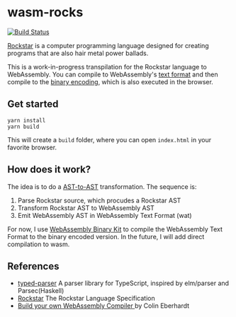 # wasm-rocks

[![Build Status](https://travis-ci.com/boyanio/wasm-rocks.svg?branch=master)](https://travis-ci.com/boyanio/wasm-rocks)

[Rockstar](https://codewithrockstar.com) is a computer programming language designed for creating programs that are also hair metal power ballads.

This is a work-in-progress transpilation for the Rockstar language to WebAssembly. You can compile to WebAssembly's [text format](https://webassembly.org/docs/text-format/) and then compile to the [binary encoding](https://webassembly.org/docs/binary-encoding/), which is also executed in the browser.

## Get started

```
yarn install
yarn build
```

This will create a `build` folder, where you can open `index.html` in your favorite browser.

## How does it work?

The idea is to do a [AST-to-AST](https://en.wikipedia.org/wiki/Abstract_syntax_tree) transformation. The sequence is:

1. Parse Rockstar source, which procudes a Rockstar AST
2. Transform Rockstar AST to WebAssembly AST
3. Emit WebAssembly AST in WebAssembly Text Format (wat)

For now, I use [WebAssembly Binary Kit](https://github.com/WebAssembly/wabt) to compile the WebAssembly Text Format to the binary encoded version. In the future, I will add direct compilation to wasm.

## References

- [typed-parser](https://github.com/jinjor/typed-parser) A parser library for TypeScript, inspired by elm/parser and Parsec(Haskell)
- [Rockstar](https://codewithrockstar.com/docs) The Rockstar Language Specification
- [
  Build your own WebAssembly Compiler
  ](https://blog.scottlogic.com/2019/05/17/webassembly-compiler.html) by Colin Eberhardt
